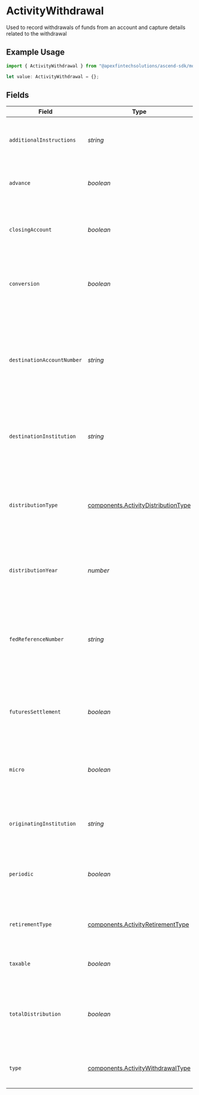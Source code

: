 # ActivityWithdrawal

Used to record withdrawals of funds from an account and capture details related to the withdrawal

## Example Usage

```typescript
import { ActivityWithdrawal } from "@apexfintechsolutions/ascend-sdk/models/components";

let value: ActivityWithdrawal = {};
```

## Fields

| Field                                                                                                                            | Type                                                                                                                             | Required                                                                                                                         | Description                                                                                                                      | Example                                                                                                                          |
| -------------------------------------------------------------------------------------------------------------------------------- | -------------------------------------------------------------------------------------------------------------------------------- | -------------------------------------------------------------------------------------------------------------------------------- | -------------------------------------------------------------------------------------------------------------------------------- | -------------------------------------------------------------------------------------------------------------------------------- |
| `additionalInstructions`                                                                                                         | *string*                                                                                                                         | :heavy_minus_sign:                                                                                                               | Free form text for additional sweep messages or instructions                                                                     | Withdrawal Instruction                                                                                                           |
| `advance`                                                                                                                        | *boolean*                                                                                                                        | :heavy_minus_sign:                                                                                                               | indicates whether the withdrawal is a cash advance                                                                               | false                                                                                                                            |
| `closingAccount`                                                                                                                 | *boolean*                                                                                                                        | :heavy_minus_sign:                                                                                                               | Indicates whether this withdrawal is intended to fully deplete and close an account                                              | false                                                                                                                            |
| `conversion`                                                                                                                     | *boolean*                                                                                                                        | :heavy_minus_sign:                                                                                                               | Indicates whether this transaction is converting a retirement account to a ROTH IRA                                              | false                                                                                                                            |
| `destinationAccountNumber`                                                                                                       | *string*                                                                                                                         | :heavy_minus_sign:                                                                                                               | Human readable account identifier for the account the assets were journaled. To be populated when the Withdrawal type is Journal | 01HBRQ5BW6ZAY4BNWP4GWRD80X                                                                                                       |
| `destinationInstitution`                                                                                                         | *string*                                                                                                                         | :heavy_minus_sign:                                                                                                               | Name of the firm which was the destination of funds out of the account                                                           | Apex                                                                                                                             |
| `distributionType`                                                                                                               | [components.ActivityDistributionType](../../models/components/activitydistributiontype.md)                                       | :heavy_minus_sign:                                                                                                               | Categorizes the withdrawal to indicate whether special handling of the transaction is needed elsewhere                           | NORMAL                                                                                                                           |
| `distributionYear`                                                                                                               | *number*                                                                                                                         | :heavy_minus_sign:                                                                                                               | The tax year the withdrawal should be applied to (YYYY)                                                                          | 2024                                                                                                                             |
| `fedReferenceNumber`                                                                                                             | *string*                                                                                                                         | :heavy_minus_sign:                                                                                                               | Unique tracking number provided to allow tracking a wire transfer from the initiating bank to the receiving bank                 | FedRef# 20240522000000                                                                                                           |
| `futuresSettlement`                                                                                                              | *boolean*                                                                                                                        | :heavy_minus_sign:                                                                                                               | Indicates whether the transaction is for a futures related transaction                                                           | false                                                                                                                            |
| `micro`                                                                                                                          | *boolean*                                                                                                                        | :heavy_minus_sign:                                                                                                               | Indicates whether this transaction is a micro withdrawal to validate ACH Relationships                                           | false                                                                                                                            |
| `originatingInstitution`                                                                                                         | *string*                                                                                                                         | :heavy_minus_sign:                                                                                                               | Name of the firm which was the source of funds into the account                                                                  | Schwab                                                                                                                           |
| `periodic`                                                                                                                       | *boolean*                                                                                                                        | :heavy_minus_sign:                                                                                                               | Indicates whether the transaction is a scheduled periodic withdrawal                                                             | false                                                                                                                            |
| `retirementType`                                                                                                                 | [components.ActivityRetirementType](../../models/components/activityretirementtype.md)                                           | :heavy_minus_sign:                                                                                                               | The type of retirement account the withdrawal is being made from                                                                 | IRA                                                                                                                              |
| `taxable`                                                                                                                        | *boolean*                                                                                                                        | :heavy_minus_sign:                                                                                                               | Indicates whether the transaction is taxable                                                                                     | false                                                                                                                            |
| `totalDistribution`                                                                                                              | *boolean*                                                                                                                        | :heavy_minus_sign:                                                                                                               | Indicates whether or a not a distribution is a full liquidation of a tax-advantaged account                                      | false                                                                                                                            |
| `type`                                                                                                                           | [components.ActivityWithdrawalType](../../models/components/activitywithdrawaltype.md)                                           | :heavy_minus_sign:                                                                                                               | The mechanism by which the funds will be withdrawn                                                                               | ACH                                                                                                                              |